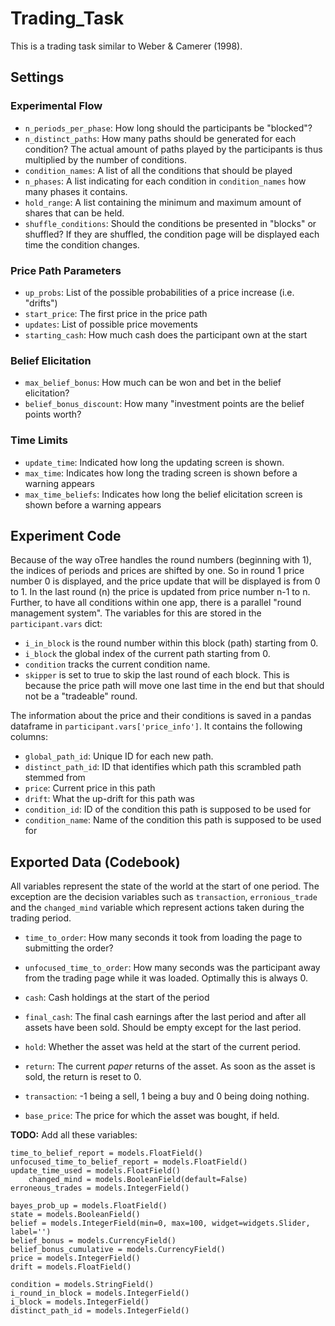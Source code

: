 # Trading_Task
This is a trading task similar to Weber & Camerer (1998).

## Settings

### Experimental Flow
- `n_periods_per_phase`: How long should the participants be "blocked"?
- `n_distinct_paths`: How many paths should be generated for each condition?
The actual amount of paths played by the participants is thus multiplied
by the number of conditions.
- `condition_names`: A list of all the conditions that should be played
- `n_phases`: A list indicating for each condition in `condition_names` how many
phases it contains.
- `hold_range`: A list containing the minimum and maximum amount of shares that can be held.
- `shuffle_conditions`: Should the conditions be presented in "blocks" or shuffled?
If they are shuffled, the condition page will be displayed each time the condition changes.

### Price Path Parameters
- `up_probs`: List of the possible probabilities of a price increase (i.e. "drifts")
- `start_price`: The first price in the price path
- `updates`: List of possible price movements
- `starting_cash`: How much cash does the participant own at the start

### Belief Elicitation
- `max_belief_bonus`: How much can be won and bet in the belief elicitation?
- `belief_bonus_discount`: How many "investment points are the belief points worth?

### Time Limits
- `update_time`: Indicated how long the updating screen is shown.
- `max_time`: Indicates how long the trading screen is shown before a warning appears
- `max_time_beliefs`: Indicates how long the belief elicitation screen is shown before a warning appears


## Experiment Code
Because of the way oTree handles the round numbers (beginning with 1), the indices of 
periods and prices are shifted by one. So in round 1 price number 0 is displayed,
and the price update that will be displayed is from 0 to 1. In the last round (n) the price
is updated from price number n-1 to n. Further, to have all conditions within one app, there is a
parallel "round management system". The variables for this are stored in the `participant.vars` dict:

- `i_in_block` is the round number within this block (path) starting from 0.
- `i_block` the global index of the current path starting from 0.
- `condition` tracks the current condition name.
- `skipper` is set to true to skip the last round of each block. This is because the price path
will move one last time in the end but that should not be a "tradeable" round.

The information about the price and their conditions is saved in a pandas dataframe in
`participant.vars['price_info']`. It contains the following columns:

- `global_path_id`: Unique ID for each new path.
- `distinct_path_id`: ID that identifies which path this scrambled path stemmed from
- `price`: Current price in this path
- `drift`: What the up-drift for this path was
- `condition_id`: ID of the condition this path is supposed to be used for
- `condition_name`: Name of the condition this path is supposed to be used for


## Exported Data (Codebook)
All variables represent the state of the world at the start of one period.
The exception are the decision variables such as `transaction`, `erronious_trade` and the
`changed_mind` variable which represent actions taken during the trading period.

- `time_to_order`: How many seconds it took from loading the page to submitting the order?
- `unfocused_time_to_order`: How many seconds was the participant away from the trading page while it was loaded.
Optimally this is always 0.


- `cash`: Cash holdings at the start of the period
- `final_cash`: The final cash earnings after the last period and after all
assets have been sold. Should be empty except for the last period.
- `hold`: Whether the asset was held at the start of the current period.
- `return`: The current *paper* returns of the asset. As soon as the asset
is sold, the return is reset to 0.
- `transaction`: -1 being a sell, 1 being a buy and 0 being doing nothing.
- `base_price`: The price for which the asset was bought, if held.

 __TODO:__ Add all these variables:
 
    time_to_belief_report = models.FloatField()
    unfocused_time_to_belief_report = models.FloatField()
    update_time_used = models.FloatField()
        changed_mind = models.BooleanField(default=False) 
    erroneous_trades = models.IntegerField() 

    bayes_prob_up = models.FloatField()
    state = models.BooleanField()
    belief = models.IntegerField(min=0, max=100, widget=widgets.Slider, label='')
    belief_bonus = models.CurrencyField()
    belief_bonus_cumulative = models.CurrencyField()
    price = models.IntegerField()
    drift = models.FloatField()

    condition = models.StringField()
    i_round_in_block = models.IntegerField()
    i_block = models.IntegerField()
    distinct_path_id = models.IntegerField()